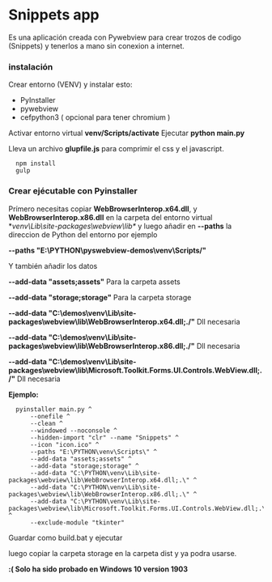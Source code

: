 # Snippets app

Es una aplicación creada con Pywebview para crear trozos de codigo (Snippets) y tenerlos a mano sin conexion a internet.

### instalación

Crear entorno (VENV) y instalar esto:

- PyInstaller
- pywebview
- cefpython3 ( opcional para tener chromium )

Activar entorno virtual **venv/Scripts/activate**
Ejecutar **python main.py**

Lleva un archivo **glupfile.js** para comprimir el css y el javascript.

      npm install
      gulp 
  
### Crear ejécutable con Pyinstaller

Prímero necesitas copiar **WebBrowserInterop.x64.dll**, y **WebBrowserInterop.x86.dll** en la carpeta del entorno virtual **venv\Lib\site-packages\webview\lib\** y 
luego añadir en **--paths** la direccion de Python del entorno por ejemplo 

**--paths "E:\PYTHON\pyswebview-demos\venv\Scripts/"**

Y también añadir los datos

**--add-data "assets;assets"** Para la carpeta assets
 
**--add-data "storage;storage"** Para la carpeta storage

**--add-data "C:\demos\venv\Lib\site-packages\webview\lib\WebBrowserInterop.x64.dll;./"** Dll necesaria 

**--add-data "C:\demos\venv\Lib\site-packages\webview\lib\WebBrowserInterop.x86.dll;./"** Dll necesaria

**--add-data "C:\demos\venv\Lib\site-packages\webview\lib\Microsoft.Toolkit.Forms.UI.Controls.WebView.dll;./"** Dll necesaria


**Ejemplo:**

      pyinstaller main.py ^
          --onefile ^
          --clean ^
          --windowed --noconsole ^
          --hidden-import "clr" --name "Snippets" ^
          --icon "icon.ico" ^
          --paths "E:\PYTHON\venv\Scripts\" ^
          --add-data "assets;assets" ^
          --add-data "storage;storage" ^
          --add-data "C:\PYTHON\venv\Lib\site-packages\webview\lib\WebBrowserInterop.x64.dll;.\" ^
          --add-data "C:\PYTHON\venv\Lib\site-packages\webview\lib\WebBrowserInterop.x86.dll;.\" ^
          --add-data "C:\PYTHON\venv\Lib\site-packages\webview\lib\Microsoft.Toolkit.Forms.UI.Controls.WebView.dll;.\" ^
          --exclude-module "tkinter"

Guardar como build.bat y ejecutar 

luego copiar la carpeta storage en la carpeta dist y ya podra usarse.

**:( Solo ha sido probado en Windows 10 version 1903**